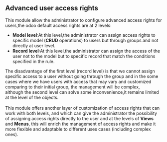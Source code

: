 Advanced user access rights
---------------------------
This module allow the administrator to configure advanced access rights for users,the odoo default access rights are at 2 levels:<br/>
* __Model level__:At this level,the administrator can assign access rights to specific model (__CRUD__ operations) to users but through groups and not directly at user level.
* __Record level__:At this level,the administrator can assign the access of the user not to the model but to specific record that match the conditions specified in the rule.

The disadvantage of the first level (record level) is that we cannot assign specific access to a user without going through the group and in the some cases where we have users with access that may vary and customized comparing to their initial group, the management will be complex,<br/> although the second level can solve some inconvenience,it remains limited at the level of the objects.<br/><br/>
This module offers another layer of customization of access rights that can work with both levels, and which can give the administrator the possibility of assigning access rights directly to the user and at the levels of __Views__ and __Menus__, this will enrich the management of access rights and make it more flexible and adaptable to different uses cases (including complex ones).

